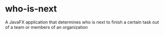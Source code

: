 # who-is-next
A JavaFX application that determines who is next to finish a certain task out of a team or members of an organization
